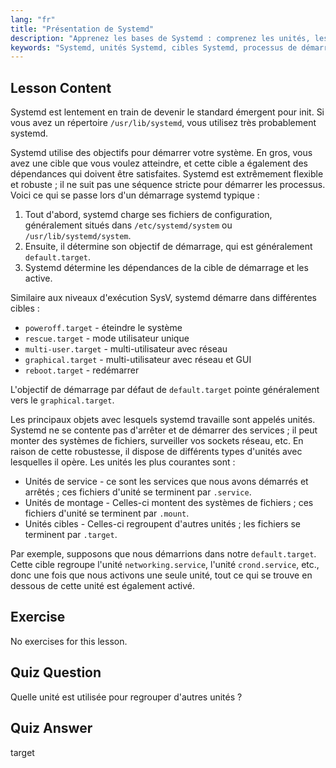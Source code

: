 ```yaml
---
lang: "fr"
title: "Présentation de Systemd"
description: "Apprenez les bases de Systemd : comprenez les unités, les cibles et le processus de démarrage. Découvrez comment Systemd gère les services et les états du système sous Linux. Commencez votre parcours !"
keywords: "Systemd, unités Systemd, cibles Systemd, processus de démarrage Linux, services Linux, débutant, tutoriel, guide"
---
```


## Lesson Content

Systemd est lentement en train de devenir le standard émergent pour init. Si vous avez un répertoire `/usr/lib/systemd`, vous utilisez très probablement systemd.

Systemd utilise des objectifs pour démarrer votre système. En gros, vous avez une cible que vous voulez atteindre, et cette cible a également des dépendances qui doivent être satisfaites. Systemd est extrêmement flexible et robuste ; il ne suit pas une séquence stricte pour démarrer les processus. Voici ce qui se passe lors d'un démarrage systemd typique :

1. Tout d'abord, systemd charge ses fichiers de configuration, généralement situés dans `/etc/systemd/system` ou `/usr/lib/systemd/system`.
2. Ensuite, il détermine son objectif de démarrage, qui est généralement `default.target`.
3. Systemd détermine les dépendances de la cible de démarrage et les active.

Similaire aux niveaux d'exécution SysV, systemd démarre dans différentes cibles :

- `poweroff.target` - éteindre le système
- `rescue.target` - mode utilisateur unique
- `multi-user.target` - multi-utilisateur avec réseau
- `graphical.target` - multi-utilisateur avec réseau et GUI
- `reboot.target` - redémarrer

L'objectif de démarrage par défaut de `default.target` pointe généralement vers le `graphical.target`.

Les principaux objets avec lesquels systemd travaille sont appelés unités. Systemd ne se contente pas d'arrêter et de démarrer des services ; il peut monter des systèmes de fichiers, surveiller vos sockets réseau, etc. En raison de cette robustesse, il dispose de différents types d'unités avec lesquelles il opère. Les unités les plus courantes sont :

- Unités de service - ce sont les services que nous avons démarrés et arrêtés ; ces fichiers d'unité se terminent par `.service`.
- Unités de montage - Celles-ci montent des systèmes de fichiers ; ces fichiers d'unité se terminent par `.mount`.
- Unités cibles - Celles-ci regroupent d'autres unités ; les fichiers se terminent par `.target`.

Par exemple, supposons que nous démarrions dans notre `default.target`. Cette cible regroupe l'unité `networking.service`, l'unité `crond.service`, etc., donc une fois que nous activons une seule unité, tout ce qui se trouve en dessous de cette unité est également activé.

## Exercise

No exercises for this lesson.

## Quiz Question

Quelle unité est utilisée pour regrouper d'autres unités ?

## Quiz Answer

target
